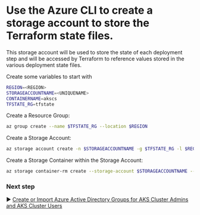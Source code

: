 # Use the Azure CLI to create a storage account to store the Terraform state files.
This storage account will be used to store the state of each deployment step and will be accessed by Terraform to reference values stored in the various deployment state files.

Create some variables to start with

```bash
REGION=<REGION>
STORAGEACCOUNTNAME=<UNIQUENAME>
CONTAINERNAME=akscs
TFSTATE_RG=tfstate
```



Create a Resource Group:
```bash
az group create --name $TFSTATE_RG --location $REGION
```

Create a Storage Account:
```bash
az storage account create -n $STORAGEACCOUNTNAME -g $TFSTATE_RG -l $REGION --sku Standard_LRS
```

Create a Storage Container within the Storage Account:

```bash
az storage container-rm create --storage-account $STORAGEACCOUNTNAME --name $CONTAINERNAME
```

### Next step

:arrow_forward: [Create or Import Azure Active Directory Groups for AKS Cluster Admins and AKS Cluster Users](./03-aad.md)